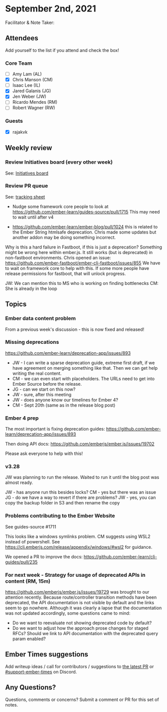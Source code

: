 # September 2nd, 2021

Facilitator & Note Taker: 

## Attendees

Add yourself to the list if you attend and check the box!

### Core Team

- [ ] Amy Lam (AL)
- [x] Chris Manson (CM)
- [ ] Isaac Lee (IL)
- [x] Jared Galanis (JG)
- [x] Jen Weber (JW)
- [ ] Ricardo Mendes (RM)
- [ ] Robert Wagner (RW)

### Guests

- [x] rajakvk

## Weekly review

### Review Initiatives board (every other week)

See: [Initiatives board](https://github.com/orgs/ember-learn/projects/51)

### Review PR queue

See: [tracking sheet](https://docs.google.com/spreadsheets/d/1sPyN9z9wZMpTNwqCfa6R9QSPZkIW4iQd-H4gZC7ILLk/edit#gid=2035777454)

- Nudge some framework core people to look at https://github.com/ember-learn/guides-source/pull/1715
This may need to wait until after v4

- https://github.com/ember-learn/ember-blog/pull/1024
this is related to the Ember String htmlsafe deprecation. Chris made some updates but another addon may be doing something incorrect.

Why is this a hard failure in Fastboot, if this is just a deprecation? Something might be wrong here within ember.js. It still works (but is deprecated) in non-fastboot environments. Chris opened an issue: https://github.com/ember-fastboot/ember-cli-fastboot/issues/855 We have to wait on framework core to help with this.
If some more people have release permissions for fastboot, that will unlock progress.

JW: We can mention this to MS who is working on finding bottlenecks
CM: She is already in the loop

## Topics

### Ember data content problem

From a previous week's discussion - this is now fixed and released!

### Missing deprecations

https://github.com/ember-learn/deprecation-app/issues/893

- JW - I can write a sparse deprecation guide, extreme first draft, if we have agreement on merging something like that.
Then we can get help writing the real content. 
- CM - we can even start with placeholders. The URLs need to get into Ember Source before the release.
- JG - can we start on this now?
- JW - sure, after this meeting
- JW - does anyone know our timelines for Ember 4?
- CM - Sept 20th (same as in the release blog post)

### Ember 4 prep

The most important is fixing deprecation guides: https://github.com/ember-learn/deprecation-app/issues/893

Then doing API docs: https://github.com/emberjs/ember.js/issues/19702

Please ask everyone to help with this!

### v3.28

JW was planning to run the release. Waited to run it until the blog post was almost ready.

JW - has anyone run this besides locks?
CM - yes but there was an issue
JG - do we have a way to revert if there are problems?
JW - yes, you can copy the backup folder in S3 and then rename the copy

### Problems contributing to the Ember Website

See guides-source #1711

This looks like a windows symlinks problem. CM suggests using WSL2
instead of powershell. See https://cli.emberjs.com/release/appendix/windows/#wsl2
for guidance.

We opened a PR to improve the docs: https://github.com/ember-learn/cli-guides/pull/235

### For next week - Strategy for usage of deprecated APIs in content (RM, 15m)

https://github.com/emberjs/ember.js/issues/19729 was brought to our attention recently.
Because route/controller transition methods have been deprecated, the API documentation is not visible by default and the links seem to go nowhere.
Although it was clearly a lapse that the documentation was not updated accordingly, some questions came to mind:
- Do we want to reevaluate not showing deprecated code by default?
- Do we want to adjust how the approach prose changes for staged RFCs? Should we link to API documentation with the deprecated query param enabled?

## Ember Times suggestions

Add writeup ideas / call for contributors / suggestions to [the latest PR](https://github.com/ember-learn/ember-blog/pulls?q=is%3Aopen+is%3Apr+label%3A%22%F0%9F%97%9E+embertimes%22%20or%20#support-ember-times) or [#support-ember-times](https://discordapp.com/channels/480462759797063690/485450546887786506) on Discord.

## Any Questions?

Questions, comments or concerns? Submit a comment or PR for this set of notes.
